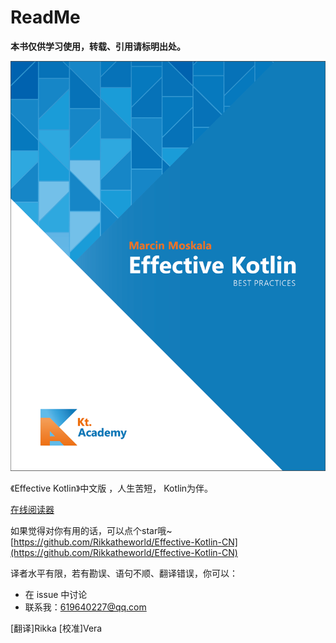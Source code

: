 # ReadMe

**本书仅供学习使用，转载、引用请标明出处。**

****![](<.gitbook/assets/image (12).png>)****

《Effective Kotlin》中文版 ，人生苦短， Kotlin为伴。

[在线阅读器](https://rikka-2.gitbook.io/effective\_kotlin\_zhcn/)



如果觉得对你有用的话，可以点个star哦\~   [https://github.com/Rikkatheworld/Effective-Kotlin-CN](https://github.com/Rikkatheworld/Effective-Kotlin-CN)

译者水平有限，若有勘误、语句不顺、翻译错误，你可以：

* 在 issue 中讨论
* 联系我：619640227@qq.com

\[翻译]Rikka \[校准]Vera
